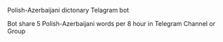 Polish-Azerbaijani dictonary Telagram bot

Bot share 5 Polish-Azerbaijani words per 8 hour in Telegram Channel or Group
